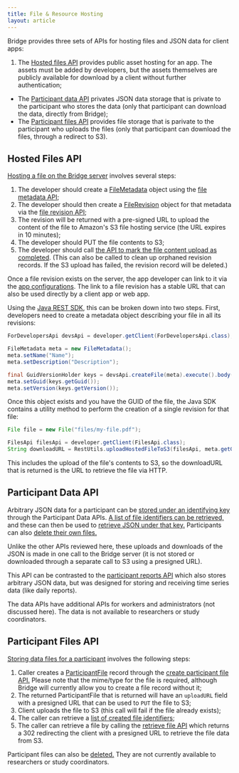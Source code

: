 ```yaml
---
title: File & Resource Hosting
layout: article
---
```


<div id="toc"></div>

Bridge provides three sets of APIs for hosting files and JSON data for client apps:

1. The [Hosted files API](/swagger-ui/index.html#/Files) provides public asset hosting for an app. The assets must be added by developers, but the assets themselves are publicly available for download by a client without further authentication;
- The [Participant data API](/swagger-ui/index.html#/Participant%20Data) privates JSON data storage that is private to the participant who stores the data (only that participant can download the data, directly from Bridge);
- The [Participant files API](/swagger-ui/index.html#/Participant%20Files) provides file storage that is parivate to the participant who uploads the files (only that participant can download the files, through a redirect to S3).

## Hosted Files API

[Hosting a file on the Bridge server](/swagger-ui/index.html#/Files) involves several steps:

1. The developer should create a [FileMetadata](/model-browser.html#FileMetadata) object using the [file metadata API](/swagger-ui/index.html#/Files/createFile);
1. The developer should then create a [FileRevision](/model-browser.html#FileRevision) object for that metadata via the [file revision API](/swagger-ui/index.html#/Files/createFileRevision);
1. The revision will be returned with a pre-signed URL to upload the content of the file to Amazon's S3 file hosting service (the URL expires in 10 minutes);
1. The developer should PUT the file contents to S3;
1. The developer should call [the API to mark the file content upload as completed](/swagger-ui/index.html#/Files/finishFileRevision). (This can also be called to clean up orphaned revision records. If the S3 upload has failed, the revision record will be deleted.)

Once a file revision exists on the server, the app developer can link to it via the [app configurations](/articles/mobile/appconfigs.html). The link to a file revision has a stable URL that can also be used directly by a client app or web app.

Using the [Java REST SDK](/articles/java.html), this can be broken down into two steps. First, developers need to create a metadata object describing your file in all its revisions:

```java
ForDevelopersApi devsApi = developer.getClient(ForDevelopersApi.class);

FileMetadata meta = new FileMetadata();
meta.setName("Name");
meta.setDescription("Description");

final GuidVersionHolder keys = devsApi.createFile(meta).execute().body();
meta.setGuid(keys.getGuid());
meta.setVersion(keys.getVersion());
```

Once this object exists and you have the GUID of the file, the Java SDK contains a utility method to perform the creation of a single revision for that file:

```java
File file = new File("files/my-file.pdf");

FilesApi filesApi = developer.getClient(FilesApi.class);
String downloadURL = RestUtils.uploadHostedFileToS3(filesApi, meta.getGuid(), file);
```

This includes the upload of the file's contents to S3, so the downloadURL that is returned is the URL to retrieve the file via HTTP.

## Participant Data API

Arbitrary JSON data for a participant can be [stored under an identifying key](/swagger-ui/index.html#/Participant%20Data/saveDataForSelf) through the Participant Data APIs. [A list of file identifiers can be retrieved,](/swagger-ui/index.html#/Participant%20Data/getAllDataForSelf) and these can then be used to [retrieve JSON under that key.](/swagger-ui/index.html#/Participant%20Data/getDataByIdentifierForSelf) Participants can also [delete their own files.](/swagger-ui/index.html#/Participant%20Data/deleteDataByIdentifier) 

Unlike the other APIs reviewed here, these uploads and downloads of the JSON is made in one call to the Bridge server (it is not stored or downloaded through a separate call to S3 using a presigned URL).

This API can be contrasted to the [participant reports API](/swagger-ui/index.html#/Participant%20Reports) which also stores arbitrary JSON data, but was designed for storing and receiving time series data (like daily reports).

The data APIs have additional APIs for workers and administrators (not discussed here). The data is not available to researchers or study coordinators. 

## Participant Files API

[Storing data files for a participant](/swagger-ui/index.html#/Participant%20Data) involves the following steps:

1. Caller creates a [ParticipantFile](/model-browser.html#ParticipantFile) record through the [create participant file API.](/swagger-ui/index.html#/Participant%20Files/createParticipantFile) Please note that the mime/type for the file is required, although Bridge will currently allow you to create a file record without it;
1. The returned ParticipantFile that is returned will have an `uploadURL` field with a presigned URL that can be used to `PUT` the file to S3;
1. Client uploads the file to S3 (this call will fail if the file already exists);
1. The caller can retrieve a [list of created file identifiers](/swagger-ui/index.html#/Participant%20Files/getParticipantFiles);
1. The caller can retrieve a file by calling the [retrieve file API](/swagger-ui/index.html#/Participant%20Files/getParticipantFile) which returns a 302 redirecting the client with a presigned URL to retrieve the file data from S3.

Participant files can also be [deleted.](/swagger-ui/index.html#/Participant%20Files/deleteParticipantFile) They are not currently available to researchers or study coordinators. 